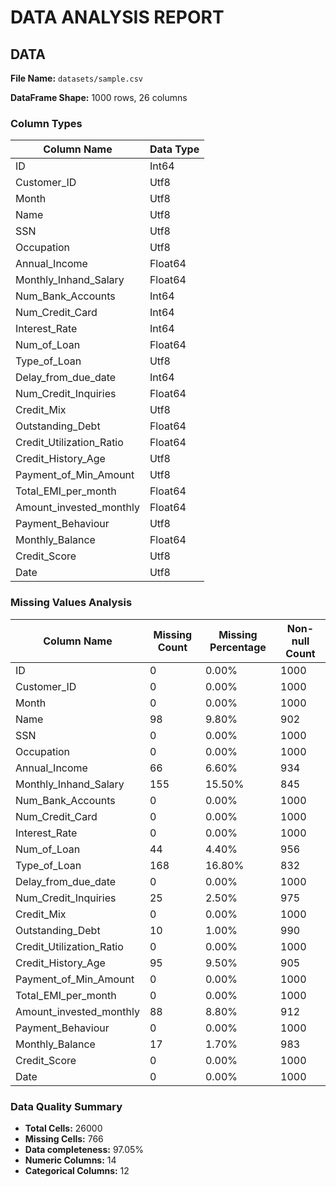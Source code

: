 # DATA ANALYSIS REPORT

## DATA

**File Name:** `datasets/sample.csv`

**DataFrame Shape:** 1000 rows, 26 columns

### Column Types

| Column Name | Data Type |
|-------------|----------|
| ID | Int64 |
| Customer_ID | Utf8 |
| Month | Utf8 |
| Name | Utf8 |
| SSN | Utf8 |
| Occupation | Utf8 |
| Annual_Income | Float64 |
| Monthly_Inhand_Salary | Float64 |
| Num_Bank_Accounts | Int64 |
| Num_Credit_Card | Int64 |
| Interest_Rate | Int64 |
| Num_of_Loan | Float64 |
| Type_of_Loan | Utf8 |
| Delay_from_due_date | Int64 |
| Num_Credit_Inquiries | Float64 |
| Credit_Mix | Utf8 |
| Outstanding_Debt | Float64 |
| Credit_Utilization_Ratio | Float64 |
| Credit_History_Age | Utf8 |
| Payment_of_Min_Amount | Utf8 |
| Total_EMI_per_month | Float64 |
| Amount_invested_monthly | Float64 |
| Payment_Behaviour | Utf8 |
| Monthly_Balance | Float64 |
| Credit_Score | Utf8 |
| Date | Utf8 |

### Missing Values Analysis

| Column Name | Missing Count | Missing Percentage | Non-null Count |
|-------------|---------------|-------------------|----------------|
| ID | 0 | 0.00% | 1000 |
| Customer_ID | 0 | 0.00% | 1000 |
| Month | 0 | 0.00% | 1000 |
| Name | 98 | 9.80% | 902 |
| SSN | 0 | 0.00% | 1000 |
| Occupation | 0 | 0.00% | 1000 |
| Annual_Income | 66 | 6.60% | 934 |
| Monthly_Inhand_Salary | 155 | 15.50% | 845 |
| Num_Bank_Accounts | 0 | 0.00% | 1000 |
| Num_Credit_Card | 0 | 0.00% | 1000 |
| Interest_Rate | 0 | 0.00% | 1000 |
| Num_of_Loan | 44 | 4.40% | 956 |
| Type_of_Loan | 168 | 16.80% | 832 |
| Delay_from_due_date | 0 | 0.00% | 1000 |
| Num_Credit_Inquiries | 25 | 2.50% | 975 |
| Credit_Mix | 0 | 0.00% | 1000 |
| Outstanding_Debt | 10 | 1.00% | 990 |
| Credit_Utilization_Ratio | 0 | 0.00% | 1000 |
| Credit_History_Age | 95 | 9.50% | 905 |
| Payment_of_Min_Amount | 0 | 0.00% | 1000 |
| Total_EMI_per_month | 0 | 0.00% | 1000 |
| Amount_invested_monthly | 88 | 8.80% | 912 |
| Payment_Behaviour | 0 | 0.00% | 1000 |
| Monthly_Balance | 17 | 1.70% | 983 |
| Credit_Score | 0 | 0.00% | 1000 |
| Date | 0 | 0.00% | 1000 |

### Data Quality Summary

- **Total Cells:** 26000
- **Missing Cells:** 766
- **Data completeness:** 97.05%
- **Numeric Columns:** 14
- **Categorical Columns:** 12
